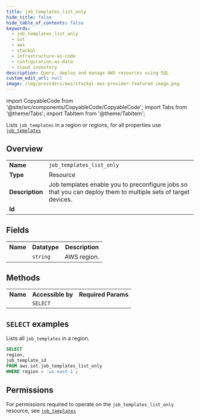 ```yaml
---
title: job_templates_list_only
hide_title: false
hide_table_of_contents: false
keywords:
  - job_templates_list_only
  - iot
  - aws
  - stackql
  - infrastructure-as-code
  - configuration-as-data
  - cloud inventory
description: Query, deploy and manage AWS resources using SQL
custom_edit_url: null
image: /img/providers/aws/stackql-aws-provider-featured-image.png
---
```


import CopyableCode from '@site/src/components/CopyableCode/CopyableCode';
import Tabs from '@theme/Tabs';
import TabItem from '@theme/TabItem';

Lists <code>job_templates</code> in a region or regions, for all properties use <a href="/providers/aws/serviceName/job_templates/"><code>job_templates</code></a>

## Overview
<table><tbody>
<tr><td><b>Name</b></td><td><code>job_templates_list_only</code></td></tr>
<tr><td><b>Type</b></td><td>Resource</td></tr>
<tr><td><b>Description</b></td><td>Job templates enable you to preconfigure jobs so that you can deploy them to multiple sets of target devices.</td></tr>
<tr><td><b>Id</b></td><td><CopyableCode code="aws.iot.job_templates_list_only" /></td></tr>
</tbody></table>

## Fields
<table><tbody><tr><th>Name</th><th>Datatype</th><th>Description</th></tr><tr><td><CopyableCode code="region" /></td><td><code>string</code></td><td>AWS region.</td></tr>
</tbody></table>

## Methods

<table><tbody>
  <tr>
    <th>Name</th>
    <th>Accessible by</th>
    <th>Required Params</th>
  </tr>
  <tr>
    <td><CopyableCode code="list_resources" /></td>
    <td><code>SELECT</code></td>
    <td><CopyableCode code="region" /></td>
  </tr>
</tbody></table>

## `SELECT` examples
Lists all <code>job_templates</code> in a region.
```sql
SELECT
region,
job_template_id
FROM aws.iot.job_templates_list_only
WHERE region = 'us-east-1';
```


## Permissions

For permissions required to operate on the <code>job_templates_list_only</code> resource, see <a href="/providers/aws/iot/job_templates/#permissions"><code>job_templates</code></a>

